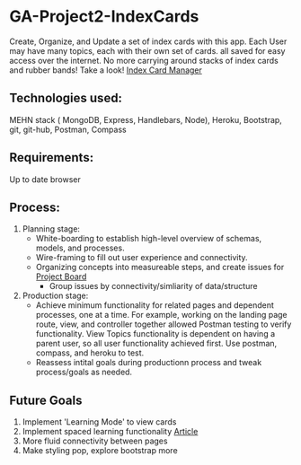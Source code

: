# GA-Project2-IndexCards

  Create, Organize, and Update a set of index cards with this app. Each User may have many topics, each with their own set of cards. all saved for easy access over the internet. No more carrying around stacks of index cards and rubber bands!
Take a look! [Index Card Manager](https://ancient-dusk-58501.herokuapp.com/)

## Technologies used:
  MEHN stack ( MongoDB, Express, Handlebars, Node), Heroku, Bootstrap, git, git-hub, Postman, Compass

## Requirements:
  Up to date browser

## Process:
1. Planning stage:
    * White-boarding to establish high-level overview of schemas, models, and processes.
    * Wire-framing to fill out user experience and connectivity.
    * Organizing concepts into measureable steps, and create issues for [Project Board](https://github.com/SladeInSeat/GA-Project2-IndexCards/projects/1)
      * Group issues by connectivity/simliarity of data/structure
1. Production stage:
    * Achieve minimum functionality for related pages and dependent processes, one at a time.  For example, working on the landing page route, view, and controller together allowed Postman testing to verify functionality. View Topics functionality is dependent on having a parent user, so all user functionality achieved first. Use postman, compass, and heroku to test.
    * Reassess intital goals during productionn process and tweak process/goals as needed.
 

## Future Goals
1. Implement 'Learning Mode' to view cards
1. Implement spaced learning functionality [Article](https://medium.com/@CENTURYTech/what-is-spaced-learning-and-why-does-it-matter-7d2ecf2f0382)
1. More fluid connectivity between pages
1. Make styling pop, explore bootstrap more

